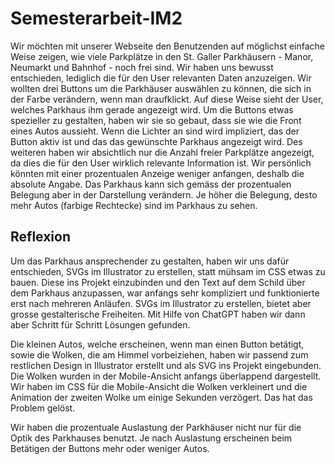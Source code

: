 # Semesterarbeit-IM2
Wir möchten mit unserer Webseite den Benutzenden auf möglichst einfache Weise zeigen, wie viele Parkplätze in den St. Galler Parkhäusern - Manor, Neumarkt und Bahnhof - noch frei sind. Wir haben uns bewusst entschieden, lediglich die für den User relevanten Daten anzuzeigen. Wir wollten drei Buttons um die Parkhäuser auswählen zu können, die sich in der Farbe verändern, wenn man draufklickt. Auf diese Weise sieht der User, welches Parkhaus ihm gerade angezeigt wird. Um die Buttons etwas spezieller zu gestalten, haben wir sie so gebaut, dass sie wie die Front eines Autos aussieht. Wenn die Lichter an sind wird impliziert, das der Button aktiv ist und das das gewünschte Parkhaus angezeigt wird. Des weiteren haben wir absichtlich nur die Anzahl freier Parkplätze angezeigt, da dies die für den User wirklich relevante Information ist. Wir persönlich könnten mit einer prozentualen Anzeige weniger anfangen, deshalb die absolute Angabe. Das Parkhaus kann sich gemäss der prozentualen Belegung aber in der Darstellung verändern. Je höher die Belegung, desto mehr Autos (farbige Rechtecke) sind im Parkhaus zu sehen.

## Reflexion
Um das Parkhaus ansprechender zu gestalten, haben wir uns dafür entschieden, SVGs im Illustrator zu erstellen, statt mühsam im CSS etwas zu bauen. Diese ins Projekt einzubinden und den Text auf dem Schild über dem Parkhaus anzupassen, war anfangs sehr kompliziert und funktionierte erst nach mehreren Anläufen. SVGs im Illustrator zu erstellen, bietet aber grosse gestalterische Freiheiten. Mit Hilfe von ChatGPT haben wir dann aber Schritt für Schritt Lösungen gefunden.

Die kleinen Autos, welche erscheinen, wenn man einen Button betätigt, sowie die Wolken, die am Himmel vorbeiziehen, haben wir passend zum restlichen Design in Illustrator erstellt und als SVG ins Projekt eingebunden. Die Wolken wurden in der Mobile-Ansicht anfangs überlappend dargestellt. Wir haben im CSS für die Mobile-Ansicht die Wolken verkleinert und die Animation der zweiten Wolke um einige Sekunden verzögert. Das hat das Problem gelöst.

Wir haben die prozentuale Auslastung der Parkhäuser nicht nur für die Optik des Parkhauses benutzt. Je nach Auslastung erscheinen beim Betätigen der Buttons mehr oder weniger Autos.
